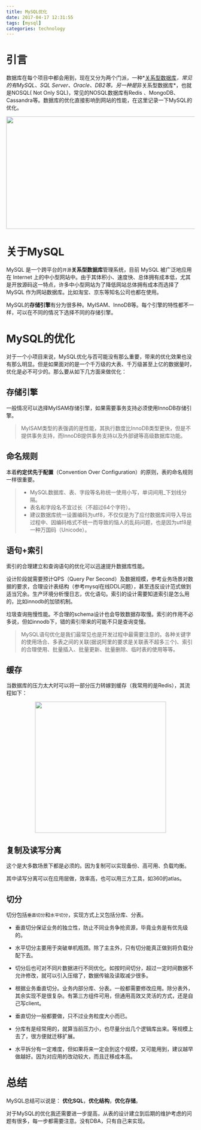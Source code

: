 ```yaml
---
title: MySQL优化
date: 2017-04-17 12:31:55
tags: [mysql]
categories: technology
---
```


# 引言

数据库在每个项目中都会用到，现在又分为两个门派，一种*[关系型数据库](http://baike.baidu.com/link?url=F1B2ducJyF3-AS6F8RbkCx-1y10TqUb0tcFlxpySya025ev87isg4GprakGLkp0RvhYLO6qbgzGBTskhi-iLVM9R6yI9MtAqhHq6qy7VPj6HTfW01Y2bIhIR5O7g1xOYdZ6Zsm_qzvnKGVw5oFSzkK)*，常见的有MySQL、SQL Server、Oracle、DB2等。另一种是*非关系型数据库*，也就是NOSQL( Not Only SQL)，常见的NOSQL数据库有Redis 、MongoDB、Cassandra等。数据库的优化直接影响到网站的性能，在这里记录一下MySQL的优化。<div align=center><img width="700" height="300" src="http://on937g0jc.bkt.clouddn.com/2017-4-17/MYSQL.jpg" algin="center"/>

</div><!-- more -->

# 关于MySQL

MySQL 是一个跨平台的`开源`**关系型数据库**管理系统，目前 MySQL 被广泛地应用在 Internet 上的中小型网站中。由于其体积小、速度快、总体拥有成本低，尤其是开放源码这一特点，许多中小型网站为了降低网站总体拥有成本而选择了 MySQL 作为网站数据库。比如淘宝、京东等知名公司也都在使用。

MySQL的**存储引擎**有分为很多种。MyISAM、InnoDB等。每个引擎的特性都不一样，可以在不同的情况下选择不同的存储引擎。

# MySQL的优化

对于一个小项目来说，MySQL优化与否可能没有那么重要，带来的优化效果也没有那么明显。但是如果面对的是一个千万级的大表、千万级甚至上亿的数据量时，优化是必不可少的。那么要从如下几方面来做优化：

## 存储引擎

一般情况可以选择MyISAM存储引擎，如果需要事务支持必须使用InnoDB存储引擎。

> MyISAM类型的表强调的是性能，其执行数度比InnoDB类型更快，但是不提供事务支持，而InnoDB提供事务支持以及外部键等高级数据库功能。

## 命名规则

本着**约定优先于配置**（Convention Over Configuration）的原则，表的命名规则一样很重要。

> - MySQL数据库、表、字段等名称统一使用小写，单词间用_下划线分隔。
> - 表名和字段名不宜过长（不超过64个字符）。
> - 建议数据库统一设置编码为utf8，不仅仅是为了应付数据库间导入导出过程中、因编码格式不统一而导致的恼人的乱码问题，也是因为utf8是一种万国码（Unicode）。

## 语句+索引

索引的合理建立和查询语句的优化可以迅速提升数据库性能。

设计阶段就需要预计QPS（Query Per Second）及数据规模，参考业务场景对数据的要求，合理设计表结构（参考mysql在线DDL问题），甚至违反设计范式做到适当冗余。生产环境分析慢日志，优化语句。索引的设计需要知道索引是怎么用的，比如innodb的加锁机制。

垃圾查询拖慢性能。不合理的schema设计也会导致数据存取慢。索引的作用不必多说，但如innodb下，错的索引带来的可能不只是查询变慢。

> MySQL语句优化是我们最常见也是开发过程中最需要注意的。各种关键字的使用场合、多表之间的关联(据说阿里的要求是关联表不超多三个)、索引的合理使用、批量插入、批量更新、批量删除、临时表的使用等等。

## 缓存

当数据库的压力太大时可以将一部分压力转嫁到缓存（我常用的是Redis），其流程如下：

<div align=center><img width="350" height="350" src="http://on937g0jc.bkt.clouddn.com/2017-4-17/redis.png" algin="center"/>

</div>

## 复制及读写分离

这个是大多数场景下都是必须的。因为复制可以实现备份、高可用、负载均衡。

其中读写分离可以在应用层做，效率高，也可以用三方工具，如360的atlas。

## 切分

切分包括`垂直切分`和`水平切分`，实现方式上又包括分库、分表。

- 垂直切分保证业务的独立性，防止不同业务争抢资源，毕竟业务是有优先级的。
- 水平切分主要用于突破单机瓶颈。除了主主外，只有切分能真正做到将负载分配下去。
- 切分后也可对不同片数据进行不同优化。如按时间切分，超过一定时间数据不允许修改，就可以引入压缩了，数据传输及读取减少很多。


- 根据业务垂直切分。业务内部分库、分表。一般都需要修改应用。除分表外，其余实现不是很复杂。有第三方组件可用，但通用高效又灵活的方式，还是自己写client。


- 垂直切分一般都要做，只不过业务粒度大小而已。
- 分库有是经常用的，就算当前压力小，也尽量分出几个逻辑库出来。等规模上去了，很方便就迁移扩展。
- 水平拆分有一定难度，但如果将来一定会到这个规模，又可能用到，建议越早做越好。因为对应用的改动较大，而且迁移成本高。

# 总结

MySQL总结可以说是： **优化SQL**，**优化结构**，**优化存储**。

对于MySQL的优化我还需要进一步提高，从表的设计建立到后期的维护考虑的问题有很多，每一步都需要注意。没有DBA，只有自己来实现。